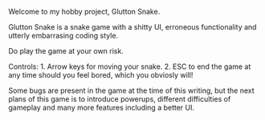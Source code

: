 Welcome to my hobby project, Glutton Snake.

Glutton Snake is a snake game with a shitty UI, erroneous functionality and utterly embarrasing coding style.

Do play the game at your own risk. 

Controls:
    1. Arrow keys for moving your snake.
    2. ESC to end the game at any time should you feel bored, which you obviosly will!

Some bugs are present in the game at the time of this writing, but the next plans of this game is to 
introduce powerups, different difficulties of gameplay and many more features including a better UI.
